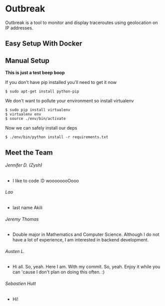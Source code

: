 Outbreak
=====

Outbreak is a tool to monitor and display traceroutes using geolocation on IP addresses.

Easy Setup With Docker
-----

Manual Setup
-----
**This is just a test beep boop**

If you don't have pip installed you'll need to get it now
```
$ sudo apt-get install python-pip 
```

We don't want to pollute your environment so install virtualenv
```
$ sudo pip install virtualenv
$ virtualenv env
$ source ./env/bin/activate
```

Now we can safely install our deps
```
$ ./env/bin/python install -r requirements.txt
```

Meet the Team
-----
###### Jennifer D. (Zysh)
* I like to code :D woooooooOooo

###### Lao
* last name Akili

###### Jeremy Thomas
* Double major in Mathematics and Computer Science. Although I do not have a lot of experience, I am interested in backend development.

###### Austen L.
* Hi all. So, yeah. Here I am. With my commit. So, yeah. Enjoy it while you can 'cause I don't plan on doing this often. :)

###### Sebastien Hutt
* Hi!